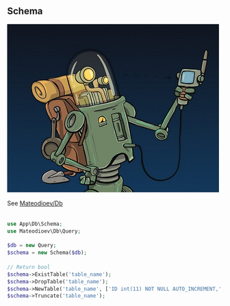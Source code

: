 ## Schema

![The alchemist - Ed Cardone](../images/ed-cardone-gps.jpg)

See [Mateodioev/Db](https://github.com/Mateodioev/db)

```php

use App\Db\Schema;
use Mateodioev\Db\Query;

$db = new Query;
$schema = new Schema($db);

// Return bool
$schema->ExistTable('table_name');
$schema->DropTable('table_name');
$schema->NewTable('table_name', ['ID int(11) NOT NULL AUTO_INCREMENT,', 'name varchar(255) NOT NULL,', 'PRIMARY KEY (ID)']);
$schema->Truncate('table_name');

```
